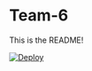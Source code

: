 # Team-6

This is the README!

[![Deploy](https://www.herokucdn.com/deploy/button.svg)](https://heroku.com/deploy)
